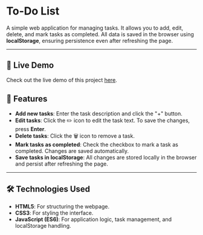# To-Do List

A simple web application for managing tasks. It allows you to add, edit, delete, and mark tasks as completed. All data is saved in the browser using **localStorage**, ensuring persistence even after refreshing the page.

---

## 🚀 Live Demo

Check out the live demo of this project [here]().

## 🎯 Features

- **Add new tasks**: Enter the task description and click the "+" button.
- **Edit tasks**: Click the ✏️ icon to edit the task text. To save the changes, press **Enter**.
- **Delete tasks**: Click the 🗑 icon to remove a task.
- **Mark tasks as completed**: Check the checkbox to mark a task as completed. Changes are saved automatically.
- **Save tasks in localStorage**: All changes are stored locally in the browser and persist after refreshing the page.

---

## 🛠️ Technologies Used

- **HTML5**: For structuring the webpage.
- **CSS3**: For styling the interface.
- **JavaScript (ES6)**: For application logic, task management, and localStorage handling.
